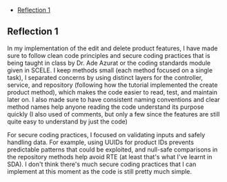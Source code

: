 - [Reflection 1](##Reflection-1)

## Reflection 1
In my implementation of the edit and delete product features, I have made sure to follow clean code principles 
and secure coding practices that is being taught in class by Dr. Ade Azurat or the coding standards module given in SCELE.
I keep methods small (each method focused on a single task), I separated concerns by using distinct layers for the controller, 
service, and repository (following how the tutorial implemented the create product method), which makes the code easier to read, test, 
and maintain later on. I also made sure to have consistent naming conventions and clear method names help anyone reading the code understand its purpose quickly 
(I also used of comments, but only a few since the features are still quite easy to understand by just the code)

For secure coding practices, I focused on validating inputs and safely handling data. For example, using UUIDs for product IDs prevents 
predictable patterns that could be exploited, and null-safe comparisons in the repository methods help avoid RTE (at least that's what I've learnt in SDA).
I don't think there's much secure coding practices that I can implement at this moment as the code is still pretty much simple.
